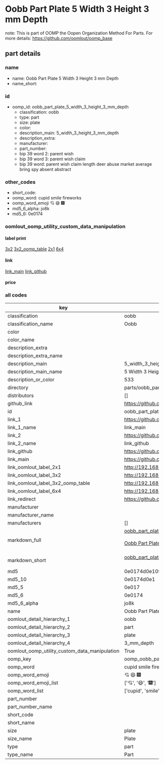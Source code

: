 # Oobb Part Plate 5 Width 3 Height 3 mm Depth  

note: This is part of OOMP the Oopen Organization Method For Parts. For more details: https://github.com/oomlout/oomp_base

##  part details
  







### name
* name: Oobb Part Plate 5 Width 3 Height 3 mm Depth
* name_short: 
### id
* oomp_id: oobb_part_plate_5_width_3_height_3_mm_depth
  * classification: oobb
  * type: part
  * size: plate
  * color: 
  * description_main: 5_width_3_height_3_mm_depth
  * description_extra: 
  * manufacturer: 
  * part_number: 
  * bip 39 word 2: parent wish
  * bip 39 word 3: parent wish claim
  * bip 39 word: parent wish claim length deer abuse market average bring spy absent abstract

### other_codes
* short_code: 
* oomp_word: cupid smile fireworks
* oomp_word_emoji :cupid: :smile: :fireworks:
* md5_6_alpha: jo8k
* md5_6: 0e0174






### oomlout_oomp_utility_custom_data_manipulation
#### label print
[3x2](http://192.168.1.245:1112/?label=oomp%20jo8k)
[3x2_oomp_table](http://192.168.1.108:1112/?label=oomp%20jo8k)
[2x1](http://192.168.1.242:1112/?label=oomp%20jo8k)
[6x4](http://192.168.1.55:1112/?label=oomp%20jo8k)    

#### link

[link_main](https://github.com/oomlout/oomlout_oomp_version_1_messy/tree/main/parts/oobb_part_plate_5_width_3_height_3_mm_depth) [link_github](https://github.com/oomlout/oomlout_oomp_version_1_messy/tree/main/parts/oobb_part_plate_5_width_3_height_3_mm_depth)                             

#### price







### all codes 
| key | value |  
| --- | --- |  
| classification | oobb |  
| classification_name | Oobb |  
| color |  |  
| color_name |  |  
| description_extra |  |  
| description_extra_name |  |  
| description_main | 5_width_3_height_3_mm_depth |  
| description_main_name | 5 Width 3 Height 3 mm Depth |  
| description_or_color | 533 |  
| directory | parts/oobb_part_plate_5_width_3_height_3_mm_depth |  
| distributors | [] |  
| github_link | https://github.com/oomlout/oomlout_oomp_part_src/tree/main/parts/oobb_part_plate_5_width_3_height_3_mm_depth |  
| id | oobb_part_plate_5_width_3_height_3_mm_depth |  
| link_1 | https://github.com/oomlout/oomlout_oomp_version_1_messy/tree/main/parts/oobb_part_plate_5_width_3_height_3_mm_depth |  
| link_1_name | link_main |  
| link_2 | https://github.com/oomlout/oomlout_oomp_version_1_messy/tree/main/parts/oobb_part_plate_5_width_3_height_3_mm_depth |  
| link_2_name | link_github |  
| link_github | https://github.com/oomlout/oomlout_oomp_version_1_messy/tree/main/parts/oobb_part_plate_5_width_3_height_3_mm_depth |  
| link_main | https://github.com/oomlout/oomlout_oomp_version_1_messy/tree/main/parts/oobb_part_plate_5_width_3_height_3_mm_depth |  
| link_oomlout_label_2x1 | http://192.168.1.242:1112/?label=oomp%20jo8k |  
| link_oomlout_label_3x2 | http://192.168.1.245:1112/?label=oomp%20jo8k |  
| link_oomlout_label_3x2_oomp_table | http://192.168.1.108:1112/?label=oomp%20jo8k |  
| link_oomlout_label_6x4 | http://192.168.1.55:1112/?label=oomp%20jo8k |  
| link_redirect | https://github.com/oomlout/oomlout_oomp_version_1_messy/tree/main/parts/oobb_part_plate_5_width_3_height_3_mm_depth |  
| manufacturer |  |  
| manufacturer_name |  |  
| manufacturers | [] |  
| markdown_full | [oobb_part_plate_5_width_3_height_3_mm_depth](none)<br>[](none)<br>[Oobb Part Plate 5 Width 3 Height 3 Mm Depth](none)<br><br> |  
| markdown_short | [oobb_part_plate_5_width_3_height_3_mm_depth](none)<br><br> |  
| md5 | 0e0174d0e10fd104049ca800537f2501 |  
| md5_10 | 0e0174d0e1 |  
| md5_5 | 0e017 |  
| md5_6 | 0e0174 |  
| md5_6_alpha | jo8k |  
| name | Oobb Part Plate 5 Width 3 Height 3 mm Depth |  
| oomlout_detail_hierarchy_1 | oobb |  
| oomlout_detail_hierarchy_2 | part |  
| oomlout_detail_hierarchy_3 | plate |  
| oomlout_detail_hierarchy_4 | 3_mm_depth |  
| oomlout_oomp_utility_custom_data_manipulation | True |  
| oomp_key | oomp_oobb_part_plate_5_width_3_height_3_mm_depth |  
| oomp_word | cupid smile fireworks |  
| oomp_word_emoji | :cupid: :smile: :fireworks: |  
| oomp_word_emoji_list | [':cupid:', ':smile:', ':fireworks:'] |  
| oomp_word_list | ['cupid', 'smile', 'fireworks'] |  
| part_number |  |  
| part_number_name |  |  
| short_code |  |  
| short_name |  |  
| size | plate |  
| size_name | Plate |  
| type | part |  
| type_name | Part |  
